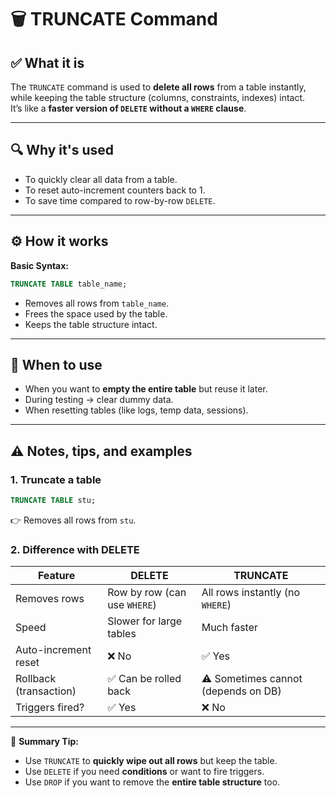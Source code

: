 # 🗑️ TRUNCATE Command

## ✅ What it is
The `TRUNCATE` command is used to **delete all rows** from a table instantly, while keeping the table structure (columns, constraints, indexes) intact.  
It’s like a **faster version of `DELETE` without a `WHERE` clause**.

---

## 🔍 Why it's used
- To quickly clear all data from a table.  
- To reset auto-increment counters back to 1.  
- To save time compared to row-by-row `DELETE`.  

---

## ⚙️ How it works
**Basic Syntax:**
```sql
TRUNCATE TABLE table_name;
````

* Removes all rows from `table_name`.
* Frees the space used by the table.
* Keeps the table structure intact.

---

## 📅 When to use

* When you want to **empty the entire table** but reuse it later.
* During testing → clear dummy data.
* When resetting tables (like logs, temp data, sessions).

---

## ⚠️ Notes, tips, and examples

### 1. Truncate a table

```sql
TRUNCATE TABLE stu;
```

👉 Removes all rows from `stu`.

### 2. Difference with DELETE

| Feature                | DELETE                       | TRUNCATE                            |
| ---------------------- | ---------------------------- | ----------------------------------- |
| Removes rows           | Row by row (can use `WHERE`) | All rows instantly (no `WHERE`)     |
| Speed                  | Slower for large tables      | Much faster                         |
| Auto-increment reset   | ❌ No                         | ✅ Yes                               |
| Rollback (transaction) | ✅ Can be rolled back         | ⚠️ Sometimes cannot (depends on DB) |
| Triggers fired?        | ✅ Yes                        | ❌ No                                |

---

🧠 **Summary Tip:**

* Use `TRUNCATE` to **quickly wipe out all rows** but keep the table.
* Use `DELETE` if you need **conditions** or want to fire triggers.
* Use `DROP` if you want to remove the **entire table structure** too.
